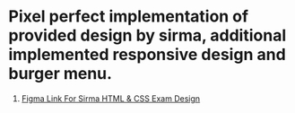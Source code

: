 # Pixel perfect implementation of provided design by sirma, additional implemented responsive design and burger menu.

1. [Figma Link For Sirma HTML & CSS Exam Design](<https://www.figma.com/design/ObIKHrLakPKRHKOUfL0NDo/Bulgaria-Exam-(4)?node-id=5002-226&p=f&t=DoDH10XXXi9m62fb-0>)

